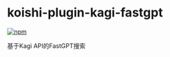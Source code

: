 # koishi-plugin-kagi-fastgpt

[![npm](https://img.shields.io/npm/v/koishi-plugin-kagi-fastgpt?style=flat-square)](https://www.npmjs.com/package/koishi-plugin-kagi-fastgpt)

基于Kagi API的FastGPT搜索
